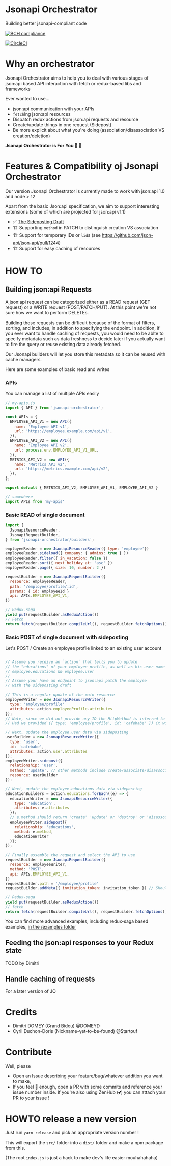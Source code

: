 # Jsonapi Orchestrator

Building better jsonapi-compliant code

[![BCH compliance](https://bettercodehub.com/edge/badge/MyJobGlasses/jsonapi-orchestrator?branch=master)](https://bettercodehub.com/)

[![CircleCI](https://circleci.com/gh/MyJobGlasses/jsonapi-orchestrator.svg?style=svg)](https://circleci.com/gh/MyJobGlasses/jsonapi-orchestrator)

# Why an orchestrator

Jsonapi Orchestrator aims to help you to deal with various stages of json:api based API interaction with fetch or redux-based libs and frameworks

Ever wanted to use...
- json:api communication with your APIs
- `fetch`ing json:api resources
- Dispatch redux actions from json:api requests and resource
- Create/update things in one request (Sidepost)
- Be more explicit about what you're doing (association/disassociation VS creation/deletion)

**Jsonapi Orchestrator is For You 🎁 🎉**

# Features & Compatibility oj Jsonapi Orchestrator

Our version Jsonapi Orchestrator is currently made to work with json:api 1.0 and node > 12

Apart from the basic Json:api specification, we aim to support interesting extensions (some of which are projected for json:api v1.1)

- ✅ [The Sideposting Draft](https://github.com/json-api/json-api/pull/1197)
- 🏗 Supporting `method` in PATCH to distinguish creation VS association
- 🏗 Support for temporary IDs or `lid`s (see https://github.com/json-api/json-api/pull/1244)
- 🏗 Support for easy caching of resources

# HOW TO

## Building json:api Requests

A json:api request can be categorized either as a READ request (GET request) or a WRITE request (POST/PATCH/PUT). At this point we're not sure how we want to perform DELETEs.

Building those requests can be difficult because of the format of filters, sorting, and includes, in addition to specifying the endpoint. In addition, if you ever want to handle caching of requests, you would need to be ablte to specify metadata such as data freshness to decide later if you actually want to fire the query or reuse existing data already fetched.

Our Jsonapi builders will let you store this metadata so it can be reused with cache managers.

Here are some examples of basic read and writes

### APIs

You can manage a list of multiple APIs easily

```javascript
// my-apis.js
import { API } from 'jsonapi-orchestrator';

const APIs = {
  EMPLOYEE_API_V1 = new API({
    name: 'Employee API v1',
    url: 'https://employee.example.com/api/v1',
  }),
  EMPLOYEE_API_V2 = new API({
    name: 'Employee API v2',
    url: process.env.EMPLOYEE_API_V1_URL,
  }),
  METRICS_API_V2 = new API({
    name: 'Metrics API v2',
    url: 'https://metrics.example.com/api/v2',
  }),
};

export default { METRICS_API_V2, EMPLOYEE_API_V1, EMPLOYEE_API_V2 }

// somewhere
import APIs from 'my-apis'
```

### Basic READ of single document

```javascript
import {
  JsonapiResourceReader,
  JsonapiRequestBuilder,
} from 'jsonapi-orchestrator/builders';

employeeReader = new JsonapiResourceReader({ type: 'employee'})
employeeReader.sideload({ company: { admins: true } })
employeeReader.filter({ in_vacation: false })
employeeReader.sort({ next_holiday_at: 'asc' })
employeeReader.page({ size: 10, number: 2 })

requestBuilder = new JsonapiRequestBuilder({
  resource: employeeReader,
  path: '/employee/profile/:id',
  params: { id: employeeId }
  api: APIs.EMPLOYEE_API_V1,
})

// Redux-saga
yield put(requestBuilder.asReduxAction())
// Fetch
return fetch(requestBuilder.compileUrl(), requestBuilder.fetchOptions());
```

### Basic POST of single document with sideposting

Let's POST / Create an employee profile linked to an existing user account

```javascript

// Assume you receive an `action` that tells you to update
// the "educations" of your employee profile, as well as his user name
// employee.educations && employee.user
//
// Assume your have an endpoint to json:api patch the employee
// with the sideposting draft

// This is a regular update of the main resource
employeeWriter = new JsonapiResourceWriter({
  type: 'employee/profile'
  attributes: action.employeeProfile.attributes
});
// Note, since we did not provide any ID the HttpMethod is inferred to be POST
// Had we provided ({ type: 'employee/profile', id: 'cafebabe' }) it would be inferred to be a PATCH

// Next, update the employee.user data via sideposting
userBuilder = new JsonapiResourceWriter({
  type: 'user',
  id: 'cafebabe',
  attributes: action.user.attributes
});
employeeWriter.sidepost({
  relationship: 'user',
  method: 'update', // other methods include create/associate/disassociate, refer to the sideposting draft
  resource: userBuilder
}):

// Next, update the employee.educations data via sideposting
educationBuilders = action.educations.forEach((e) => {
  educationWriter = new JsonapiResourceWriter({
    type: 'education',
    attributes: e.attributes
  });
  // e.method should return 'create' 'update' or 'destroy' or 'disassociate'
  employeeWriter.sidepost({
    relationship: 'educations',
    method: e.method,
    educationWriter
  )};
});

// Finally assemble the request and select the API to use
requestBuilder = new JsonapiRequestBuilder({
  resource: employeeWriter,
  method: 'POST',
  api: APIs.EMPLOYEE_API_V1,
})
requestBuilder.path = '/employee/profile'
requestBuilder.addMeta({ invitation_token: invitation_token }) // SHould merge with existing metas

// Redux-saga
yield put(requestBuilder.asReduxAction())
// fetch
return fetch(requestBuilder.compileUrl(), requestBuilder.fetchOptions());
```

You can find more advanced examples, including redux-saga based examples, [in the /examples folder](./examples/)

## Feeding the json:api responses to your Redux state

TODO by Dimitri

## Handle caching of requests

For a later version of JO

# Credits

- Dimitri DOMEY (Grand Bidou) @DOMEYD
- Cyril Duchon-Doris (Nickname-yet-to-be-found) @Startouf

# Contribute

Well, please
- Open an Issue describing your feature/bug/whatever addition you want to make,
- If you feel 💪 enough, open a PR with some commits and reference your issue number inside. If you're also using ZenHub (💕) you can attach your PR to your issue !

# HOWTO release a new version

Just run `yarn release` and pick an appropriate version number !

This will export the `src/` folder into a `dist/` folder and make a npm package from this.

(The root `index.js` is just a hack to make dev's life easier mouhahahaha)
